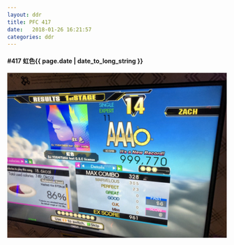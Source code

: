 ```yaml
---
layout: ddr
title: PFC 417
date:   2018-01-26 16:21:57
categories: ddr
---
```


#### **#417** 虹色<span class="pull-right">{{ page.date | date_to_long_string }}</span>
![](/images/pfc/417_虹色.jpg)
